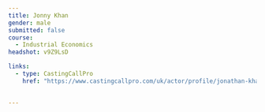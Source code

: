 ```yaml
---
title: Jonny Khan
gender: male
submitted: false
course:
  - Industrial Economics
headshot: v9Z9LsD

links:
  - type: CastingCallPro
    href: "https://www.castingcallpro.com/uk/actor/profile/jonathan-khan"
    

---
```

